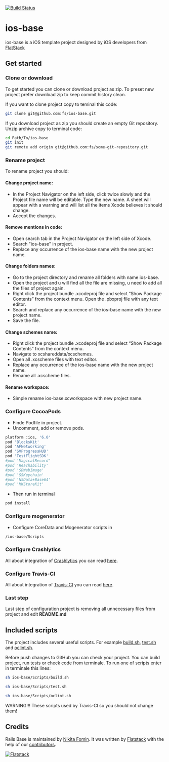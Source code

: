 [![Build Status](https://api.travis-ci.org/fs/ios-base.svg?branch=master)](https://travis-ci.org/fs/ios-base)

# ios-base

ios-base is a iOS template project designed by iOS developers from [FlatStack](http://www.flatstack.com/)


## Get started

### Clone or download

To get started you can clone or download project as zip. To preset new project prefer download zip to keep commit history clean.

If you want to clone project copy to teminal this code:
```sh
git clone git@github.com:fs/ios-base.git
```

If you download project as zip you should create an empty Git repository. Unzip archive copy to terminal code:
```sh
cd Path/To/ios-base
git init
git remote add origin git@github.com:fs/some-git-repository.git
```
### Rename project
To rename project you should:

#### Change project name:
* In the Project Navigator on the left side, click twice slowly and the Project file name will be editable. Type the new name. A sheet will appear with a warning and will list all the items Xcode believes it should change.
* Accept the changes.

#### Remove mentions in code:
* Open search tab in the Project Navigator on the left side of Xcode.
* Search "ios-base" in project.
* Replace any occurrence of the ios-base name with the new project name.

#### Change folders names:
* Go to the project directory and rename all folders with name ios-base.
* Open the project and u will find all the file are missing, u need to add all the files of project again.
* Right click the project bundle .xcodeproj file and select “Show Package Contents” from the context menu. Open the .pbxproj file with any text editor.
* Search and replace any occurrence of the ios-base name with the new project name.
* Save the file.

#### Change schemes name:
* Right click the project bundle .xcodeproj file and select “Show Package Contents” from the context menu.
* Navigate to xcshareddata/xcschemes.
* Open all .xcscheme files with text editor.
* Replace any occurrence of the ios-base name with the new project name.
* Rename all .xcscheme files.

#### Rename workspace:
* Simple rename ios-base.xcworkspace with new project name.

### Configure CocoaPods
* Finde Podfile in project.
* Uncomment, add or remove pods.

```sh
platform :ios, '6.0'
pod 'BlocksKit'
pod 'AFNetworking'
pod 'SVProgressHUD'
pod 'TestFlightSDK'
#pod 'MagicalRecord'
#pod 'Reachability'
#pod 'SDWebImage'
#pod 'SSKeychain'
#pod 'NSData+Base64'
#pod 'MKStoreKit'
```

* Then run in terminal

```sh
pod install
```

### Configure mogenerator
* Configure CoreData and Mogenerator scripts in

```sh
/ios-base/Scripts 
```

### Configure Crashlytics
All about integration of [Crashlytics](http://try.crashlytics.com/) you can read [here](https://github.com/fs/guides/tree/master/services-and-tools/crashlytics).
### Configure Travis-CI
All about integration of [Travis-CI](https://travis-ci.org/) you can read [here](https://github.com/fs/guides/tree/master/services-and-tools/travis-ci).
### Last step
Last step of configuration project is removing all unnecessary files from project and edit **README.md**

## Included scripts

The project includes several useful scripts. For example [build.sh](https://github.com/fs/ios-base/blob/master/ios-base/Scripts/build.sh), [test.sh](https://github.com/fs/ios-base/blob/master/ios-base/Scripts/test.sh) and [oclint.sh](https://github.com/fs/ios-base/blob/master/ios-base/Scripts/oclint.sh).

Before push changes to GitHub you can check your project. You can build project, run tests or check code from terminale. To run one of scripts enter in terminale this lines:
```sh
sh ios-base/Scripts/build.sh 
```
```sh
sh ios-base/Scripts/test.sh 
```
```sh
sh ios-base/Scripts/oclint.sh 
```

WARNING!!! These scripts used by Travis-CI so you should not change them!

## Credits

Rails Base is maintained by [Nikita Fomin](http://github.com/nikitafomin).
It was written by [Flatstack](http://www.flatstack.com) with the help of our
[contributors](http://github.com/fs/ios-base/contributors).


[![Flatstack](https://avatars0.githubusercontent.com/u/15136?v=2&s=200)](http://www.flatstack.com)
